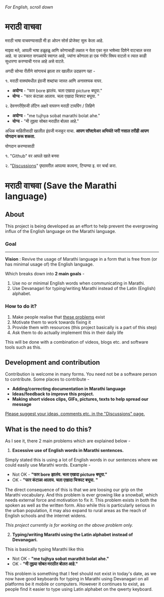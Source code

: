 *For English, scroll down*

# मराठी वाचवा

मराठी भाषा वाचवण्यासाठी मी हा ओपन सोर्स प्रोजेक्ट सुरू केला आहे. 

माझ्या मते, आपली भाषा हळूहळू आणि कोणाचाही लक्षात न येता एका मृत भाषेच्या दिशेने वाटचाल करत आहे. 
या उपक्रमात सगळ्यांचे स्वागत आहे, ज्यांना कोणाला हा एक गंभीर विषय वाटतो व त्यात काही सुधारणा करण्याची गरज आहे असे वाटते. 

अगदी सोप्या रीतीने सांगायचं झाला तर खालील उदाहरण पहा - 

१. मराठी वाक्यांमधील इंग्रजी शब्दांचा जास्त आणि अनावश्यक वापर.

  - **अयोग्य** - "फार bore झालंय. चला एखादा picture बघूया."
  - **योग्य** - "फार कंटाळा आलाय. चला एखादा चित्रपट बघूया. "

२. देवनगरीऐवजी लॅटिन अक्षरे वापरुन मराठी टायपिंग / लिहिणे

  - **अयोग्य** - "me tujhya sobat marathi bolat ahe."
  - **योग्य** - "मी तुझ्या सोबत मराठीत बोलत आहे."

अधिक माहितीसाठी खालील इंग्रजी मजकूर वाचा.
**आपण सॉफ्टवेअर अभियंते जरी नसाल तरीही आपण योगदान करू शकता.**

योगदान करण्यासाठी 

१. "Github" वर आपले खाते बनवा 

२. "[Discussions](https://github.com/mukta-strot/marathi-vachva/discussions)" पृष्ठावरील आपल्या कल्पना, टिप्पण्या इ. वर चर्चा करा.

# मराठी वाचवा (Save the Marathi language)

## About

This project is being developed as an effort to help prevent the evergrowing
influx of the English language on the Marathi language.

### Goal
---

**Vision** : Revive the usage of Marathi language in a form that is free from
(or has minimal usage of) the English language.

Which breaks down into **2 main goals** -

1. Use no or minimal English words when communicating in Marathi.
2. Use Devanagari for typing/writing Marathi instead of the Latin (English) alphabet.


### How to do it?

1. Make people realise that [these problems](#problems) exist
2. Motivate them to work towards fixing it
3. Provide them with resources (this project basically is a part of this step)
4. Ask them to do actually implement this in their daily life

This will be done with a combination of videos, blogs etc. and software tools
such as this.

## Development and contribution

Contribution is welcome in many forms. You need not be a software person to
contribute. Some places to contribute -

- **Adding/correcting documentation in Marathi language**
- **Ideas/feedback to improve this project.**
- **Making short videos clips, GIFs, pictures, texts to help spread our message**

[Please suggest your ideas, comments etc. in the "Discussions"
page.](https://github.com/mukta-strot/marathi-vachva/discussions)


## What is the need to do this?<a name="problems"></a>

As I see it, there 2 main problems which are explained below -

1. **Excessive use of English words in Marathi sentences.**

Simply stated this is using a lot of English words in our sentences where 
we could easily use Marathi words. Example - 

  - Not OK - **"फार bore झालंय. चला एखादा picture बघूया."** 
  - OK - **"फार कंटाळा आलाय. चला एखादा चित्रपट बघूया. "**

 The direct consequence of this is that we are loosing our grip on the Marathi
vocabulary. And this problem is ever growing like a snowball, which needs
external force and motivation to fix it. This problem exists in both the spoken
as well as the written form. Also while this is particularly serious in the 
urban population, it may also expand to rural areas as the reach of English 
schools and the internet widens. 

*This project currently is for working on the above problem only.*

2. **Typing/writing Marathi using the Latin alphabet instead of Devanagari.** 

This is basically typing Marathi like this 

   - Not OK - **"me tujhya sobat marathit bolat ahe."**
   - OK - **"मी तुझ्या सोबत मराठीत बोलत आहे."**
   
This problem is something that I feel should not exist in today's date, as we 
now have good keyboards for typing in Marathi using Devanagari on all platforms 
be it mobile or computers.  However it continues to exist, as people find it 
easier to type using Latin alphabet on the qwerty keyboard.
